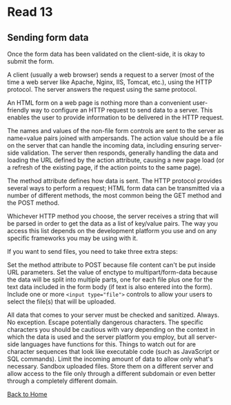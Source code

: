 # Read 13

## Sending form data

Once the form data has been validated on the client-side, it is okay to submit the form.

A client (usually a web browser) sends a request to a server (most of the time a web server like Apache, Nginx, IIS, Tomcat, etc.), using the HTTP protocol. The server answers the request using the same protocol.

An HTML form on a web page is nothing more than a convenient user-friendly way to configure an HTTP request to send data to a server. This enables the user to provide information to be delivered in the HTTP request.

The names and values of the non-file form controls are sent to the server as name=value pairs joined with ampersands. The action value should be a file on the server that can handle the incoming data, including ensuring server-side validation. The server then responds, generally handling the data and loading the URL defined by the action attribute, causing a new page load (or a refresh of the existing page, if the action points to the same page).

The method attribute defines how data is sent. The HTTP protocol provides several ways to perform a request; HTML form data can be transmitted via a number of different methods, the most common being the GET method and the POST method.

Whichever HTTP method you choose, the server receives a string that will be parsed in order to get the data as a list of key/value pairs. The way you access this list depends on the development platform you use and on any specific frameworks you may be using with it.


If you want to send files, you need to take three extra steps:

Set the method attribute to POST because file content can't be put inside URL parameters.
Set the value of enctype to multipart/form-data because the data will be split into multiple parts, one for each file plus one for the text data included in the form body (if text is also entered into the form).
Include one or more `<input type="file">` controls to allow your users to select the file(s) that will be uploaded.

All data that comes to your server must be checked and sanitized. Always. No exception.
Escape potentially dangerous characters. The specific characters you should be cautious with vary depending on the context in which the data is used and the server platform you employ, but all server-side languages have functions for this. Things to watch out for are character sequences that look like executable code (such as JavaScript or SQL commands).
Limit the incoming amount of data to allow only what's necessary.
Sandbox uploaded files. Store them on a different server and allow access to the file only through a different subdomain or even better through a completely different domain.

[Back to Home](README.md)
